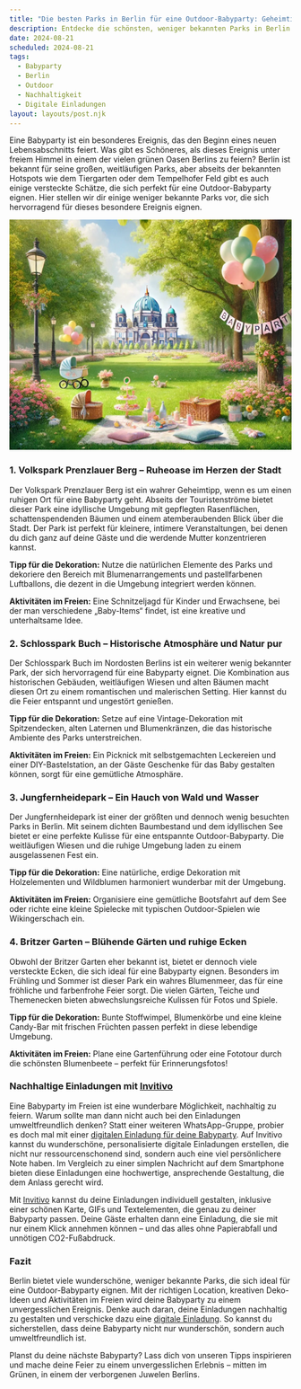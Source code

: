 ```yaml
---
title: "Die besten Parks in Berlin für eine Outdoor-Babyparty: Geheimtipps und lokale Favoriten"
description: Entdecke die schönsten, weniger bekannten Parks in Berlin für eine unvergessliche Outdoor-Babyparty, inklusive nachhaltiger Dekorationstipps und personalisierten digitalen Einladungen.
date: 2024-08-21
scheduled: 2024-08-21
tags:
  - Babyparty
  - Berlin
  - Outdoor
  - Nachhaltigkeit
  - Digitale Einladungen
layout: layouts/post.njk
---
```


Eine Babyparty ist ein besonderes Ereignis, das den Beginn eines neuen Lebensabschnitts feiert. Was gibt es Schöneres, als dieses Ereignis unter freiem Himmel in einem der vielen grünen Oasen Berlins zu feiern? Berlin ist bekannt für seine großen, weitläufigen Parks, aber abseits der bekannten Hotspots wie dem Tiergarten oder dem Tempelhofer Feld gibt es auch einige versteckte Schätze, die sich perfekt für eine Outdoor-Babyparty eignen. Hier stellen wir dir einige weniger bekannte Parks vor, die sich hervorragend für dieses besondere Ereignis eignen.

![Babyparty im Park](/img/park-in-berlin.webp)

### 1. **Volkspark Prenzlauer Berg – Ruheoase im Herzen der Stadt**

Der Volkspark Prenzlauer Berg ist ein wahrer Geheimtipp, wenn es um einen ruhigen Ort für eine Babyparty geht. Abseits der Touristenströme bietet dieser Park eine idyllische Umgebung mit gepflegten Rasenflächen, schattenspendenden Bäumen und einem atemberaubenden Blick über die Stadt. Der Park ist perfekt für kleinere, intimere Veranstaltungen, bei denen du dich ganz auf deine Gäste und die werdende Mutter konzentrieren kannst.

**Tipp für die Dekoration:** Nutze die natürlichen Elemente des Parks und dekoriere den Bereich mit Blumenarrangements und pastellfarbenen Luftballons, die dezent in die Umgebung integriert werden können.

**Aktivitäten im Freien:** Eine Schnitzeljagd für Kinder und Erwachsene, bei der man verschiedene „Baby-Items“ findet, ist eine kreative und unterhaltsame Idee.

### 2. **Schlosspark Buch – Historische Atmosphäre und Natur pur**

Der Schlosspark Buch im Nordosten Berlins ist ein weiterer wenig bekannter Park, der sich hervorragend für eine Babyparty eignet. Die Kombination aus historischen Gebäuden, weitläufigen Wiesen und alten Bäumen macht diesen Ort zu einem romantischen und malerischen Setting. Hier kannst du die Feier entspannt und ungestört genießen.

**Tipp für die Dekoration:** Setze auf eine Vintage-Dekoration mit Spitzendecken, alten Laternen und Blumenkränzen, die das historische Ambiente des Parks unterstreichen.

**Aktivitäten im Freien:** Ein Picknick mit selbstgemachten Leckereien und einer DIY-Bastelstation, an der Gäste Geschenke für das Baby gestalten können, sorgt für eine gemütliche Atmosphäre.

### 3. **Jungfernheidepark – Ein Hauch von Wald und Wasser**

Der Jungfernheidepark ist einer der größten und dennoch wenig besuchten Parks in Berlin. Mit seinem dichten Baumbestand und dem idyllischen See bietet er eine perfekte Kulisse für eine entspannte Outdoor-Babyparty. Die weitläufigen Wiesen und die ruhige Umgebung laden zu einem ausgelassenen Fest ein.

**Tipp für die Dekoration:** Eine natürliche, erdige Dekoration mit Holzelementen und Wildblumen harmoniert wunderbar mit der Umgebung.

**Aktivitäten im Freien:** Organisiere eine gemütliche Bootsfahrt auf dem See oder richte eine kleine Spielecke mit typischen Outdoor-Spielen wie Wikingerschach ein.

### 4. **Britzer Garten – Blühende Gärten und ruhige Ecken**

Obwohl der Britzer Garten eher bekannt ist, bietet er dennoch viele versteckte Ecken, die sich ideal für eine Babyparty eignen. Besonders im Frühling und Sommer ist dieser Park ein wahres Blumenmeer, das für eine fröhliche und farbenfrohe Feier sorgt. Die vielen Gärten, Teiche und Themenecken bieten abwechslungsreiche Kulissen für Fotos und Spiele.

**Tipp für die Dekoration:** Bunte Stoffwimpel, Blumenkörbe und eine kleine Candy-Bar mit frischen Früchten passen perfekt in diese lebendige Umgebung.

**Aktivitäten im Freien:** Plane eine Gartenführung oder eine Fototour durch die schönsten Blumenbeete – perfekt für Erinnerungsfotos!

### **Nachhaltige Einladungen mit [Invitivo](https://invitivo.com/create)**

Eine Babyparty im Freien ist eine wunderbare Möglichkeit, nachhaltig zu feiern. Warum sollte man dann nicht auch bei den Einladungen umweltfreundlich denken? Statt einer weiteren WhatsApp-Gruppe, probier es doch mal mit einer [digitalen Einladung für deine Babyparty](https://invitivo.com/). Auf Invitivo kannst du wunderschöne, personalisierte digitale Einladungen erstellen, die nicht nur ressourcenschonend sind, sondern auch eine viel persönlichere Note haben. Im Vergleich zu einer simplen Nachricht auf dem Smartphone bieten diese Einladungen eine hochwertige, ansprechende Gestaltung, die dem Anlass gerecht wird.

Mit [Invitivo](https://invitivo.com/) kannst du deine Einladungen individuell gestalten, inklusive einer schönen Karte, GIFs und Textelementen, die genau zu deiner Babyparty passen. Deine Gäste erhalten dann eine Einladung, die sie mit nur einem Klick annehmen können – und das alles ohne Papierabfall und unnötigen CO2-Fußabdruck.

### **Fazit**

Berlin bietet viele wunderschöne, weniger bekannte Parks, die sich ideal für eine Outdoor-Babyparty eignen. Mit der richtigen Location, kreativen Deko-Ideen und Aktivitäten im Freien wird deine Babyparty zu einem unvergesslichen Ereignis. Denke auch daran, deine Einladungen nachhaltig zu gestalten und verschicke dazu eine [digitale Einladung](https://invitivo.com). So kannst du sicherstellen, dass deine Babyparty nicht nur wunderschön, sondern auch umweltfreundlich ist.

Planst du deine nächste Babyparty? Lass dich von unseren Tipps inspirieren und mache deine Feier zu einem unvergesslichen Erlebnis – mitten im Grünen, in einem der verborgenen Juwelen Berlins.
